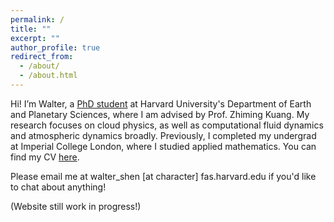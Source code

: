 ```yaml
---
permalink: /
title: ""
excerpt: ""
author_profile: true
redirect_from: 
  - /about/
  - /about.html
---
```


Hi! I’m Walter, a [PhD student](https://eps.harvard.edu/people/walter-shen) at Harvard University's Department of Earth and Planetary Sciences, where I am advised by Prof. Zhiming Kuang. My research focuses on cloud physics, as well as computational fluid dynamics and atmospheric dynamics broadly. Previously, I completed my undergrad at Imperial College London, where I studied applied mathematics. You can find my CV [here](https://shenwalter.github.io/files/Walter_Shen_CV_Aug_2023.pdf).

Please email me at walter_shen [at character] fas.harvard.edu if you'd like to chat about anything!

(Website still work in progress!)
